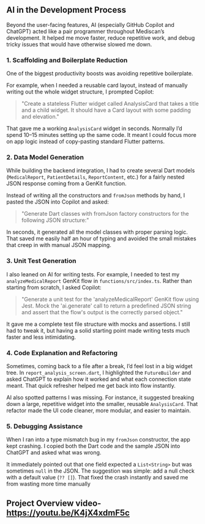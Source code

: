 ## AI in the Development Process

Beyond the user-facing features, AI (especially GitHub Copilot and ChatGPT) acted like a pair programmer throughout Mediscan’s development. It helped me move faster, reduce repetitive work, and debug tricky issues that would have otherwise slowed me down.

### 1. Scaffolding and Boilerplate Reduction

One of the biggest productivity boosts was avoiding repetitive boilerplate.  

For example, when I needed a reusable card layout, instead of manually writing out the whole widget structure, I prompted Copilot:  

> "Create a stateless Flutter widget called AnalysisCard that takes a title and a child widget. It should have a Card layout with some padding and elevation."  

That gave me a working `AnalysisCard` widget in seconds. Normally I’d spend 10–15 minutes setting up the same code. It meant I could focus more on app logic instead of copy-pasting standard Flutter patterns.

### 2. Data Model Generation

While building the backend integration, I had to create several Dart models (`MedicalReport`, `PatientDetails`, `ReportContent`, etc.) for a fairly nested JSON response coming from a GenKit function.  

Instead of writing all the constructors and `fromJson` methods by hand, I pasted the JSON into Copilot and asked:  

> "Generate Dart classes with fromJson factory constructors for the following JSON structure:"  

In seconds, it generated all the model classes with proper parsing logic. That saved me easily half an hour of typing and avoided the small mistakes that creep in with manual JSON mapping.

### 3. Unit Test Generation

I also leaned on AI for writing tests. For example, I needed to test my `analyzeMedicalReport` GenKit flow in `functions/src/index.ts`. Rather than starting from scratch, I asked Copilot:  

> "Generate a unit test for the 'analyzeMedicalReport' GenKit flow using Jest. Mock the 'ai.generate' call to return a predefined JSON string and assert that the flow's output is the correctly parsed object."  

It gave me a complete test file structure with mocks and assertions. I still had to tweak it, but having a solid starting point made writing tests much faster and less intimidating.

### 4. Code Explanation and Refactoring

Sometimes, coming back to a file after a break, I’d feel lost in a big widget tree. In `report_analysis_screen.dart`, I highlighted the `FutureBuilder` and asked ChatGPT to explain how it worked and what each connection state meant. That quick refresher helped me get back into flow instantly.  

AI also spotted patterns I was missing. For instance, it suggested breaking down a large, repetitive widget into the smaller, reusable `AnalysisCard`. That refactor made the UI code cleaner, more modular, and easier to maintain.

### 5. Debugging Assistance

When I ran into a type mismatch bug in my `fromJson` constructor, the app kept crashing. I copied both the Dart code and the sample JSON into ChatGPT and asked what was wrong.  

It immediately pointed out that one field expected a `List<String>` but was sometimes `null` in the JSON. The suggestion was simple: add a null check with a default value (`?? []`). That fixed the crash instantly and saved me from wasting more time manually

## Project Overview video- https://youtu.be/K4jX4xdmF5c
